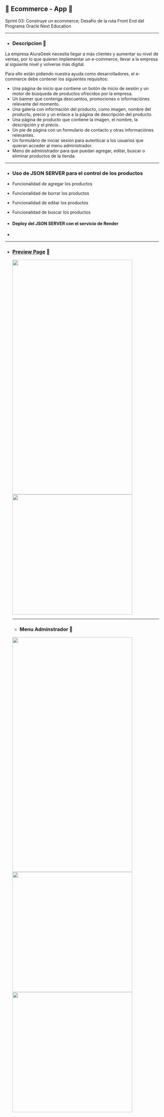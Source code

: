 ## 🛒 Ecommerce - App 🛒
 
Sprint 03: Construye un ecommerce;
Desafio de la ruta Front End del Programa Oracle Next Education 
_______________________________________________________________________________________________________________________________________________
- ### Descripcion :rocket:
 La empresa AluraGeek necesita llegar a más clientes y aumentar su nivel de ventas, por lo que quieren implementar un e-commerce, llevar a la empresa al siguiente nivel y volverse más digital.

Para ello están pidiendo nuestra ayuda como desarrolladores, el e-commerce debe contener los siguientes requisitos:
- Una página de inicio que contiene un botón de inicio de sesión y un motor de búsqueda de productos ofrecidos por la empresa.
- Un banner que contenga descuentos, promociones o informaciónes relevante del momento.
- Una galería con información del producto, como imagen, nombre del producto, precio y un enlace a la página de descripción del producto.
- Una página de producto que contiene la imagen, el nombre, la descripción y el precio.
- Un pie de página con un formulario de contacto y otras informaciónes relevantes.
- Un formulário de iniciar sesión para autenticar a los usuarios que quieran acceder al menu administrador.
- Menú de administrador para que puedan agregar, editar, buscar o eliminar productos de la tienda.

------

- ### Uso de JSON SERVER para el control de los productos
- Funcionalidad de agregar los productos
- Funcionalidad de borrar los productos
- Funcionalidad de editar los productos
- Funcionalidad de buscar los productos

- #### Deploy del JSON SERVER con el servicio de Render
- 
------

- ### [Preview Page](https://frinemarin.github.io/SunstoneStore/screens/index.html) 🛒
  <img  src="https://postimg.cc/jD2RLP7r" width = 393 height = 768>
  <img  src="https://postimg.cc/XXKjhVbt" width = 393 heigth = 768>
  
  ----------------
  
  - ### Menu Adminstrador :bust_in_silhouette:
  <img  src="https://postimg.cc/n91nQ12n" width = 393 height = 768>
  <img  src="https://i.postimg.cc/FRKYLJ4z/admin.png" width = 393 heigth = 768>
    <img  src="https://postimg.cc/n9xHzWvd" width = 393 heigth = 768>